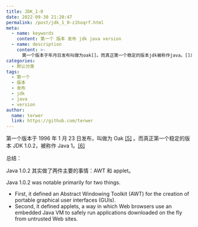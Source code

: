 ```yaml
---
title: JDK_1-0
date: 2022-09-30 21:20:47
permalink: /post/jdk_1_0-z1hoqrf.html
meta:
  - name: keywords
    content: 第一个 版本 发布 jdk java version
  - name: description
    content: >-
      第一个版本于年月日发布叫做为oak[]。而真正第一个稳定的版本jdk被称作java。[]总结_java其实做了两件主要的事情_awt和applet。javawasnotableprimarilyfortwothingsfirstitdefinedanabstractwindowingtoolkit(awt)forthecreationofportablegraphicaluserinterfaces(guis)seconditdefinedappletsawayinwhichwebbrowsersusea
categories:
  - 默认分类
tags:
  - 第一个
  - 版本
  - 发布
  - jdk
  - java
  - version
author:
  name: terwer
  link: https://github.com/terwer
---
```



第一个版本于 1996 年 1 月 23 日发布，叫做为 Oak [[5]](https://zh.wikipedia.org/wiki/Java%E7%89%88%E6%9C%AC%E6%AD%B7%E5%8F%B2#cite_note-pr10-5) 。而真正第一个稳定的版本 JDK 1.0.2，被称作 Java 1。[[6]](https://zh.wikipedia.org/wiki/Java%E7%89%88%E6%9C%AC%E6%AD%B7%E5%8F%B2#cite_note-JavaHistory-6)

总结：

Java 1.0.2 其实做了两件主要的事情：AWT 和 applet。

Java 1.0.2 was notable primarily for two things. 

* First, it defined an Abstract Windowing Toolkit (AWT) for the creation of portable graphical user interfaces (GUIs).
* Second, it defined applets, a way in which Web browsers use an embedded Java VM to safely run applications downloaded on the fly from untrusted Web sites.

‍
